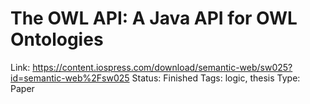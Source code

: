 # The OWL API: A Java API for OWL Ontologies

Link: https://content.iospress.com/download/semantic-web/sw025?id=semantic-web%2Fsw025
Status: Finished
Tags: logic, thesis
Type: Paper
